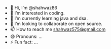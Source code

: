 - 👋 Hi, I’m @shahwaz86
- 👀 I’m interested in coding.
- 🌱 I’m currently learning java and dsa.
- 💞️ I’m looking to collaborate on open source.
- 📫 How to reach me shahwaz575@gmail.com
- 😄 Pronouns: ...
- ⚡ Fun fact: ...

<!---
shahwaz86/shahwaz86 is a ✨ special ✨ repository because its `README.md` (this file) appears on your GitHub profile.
You can click the Preview link to take a look at your changes.
--->
